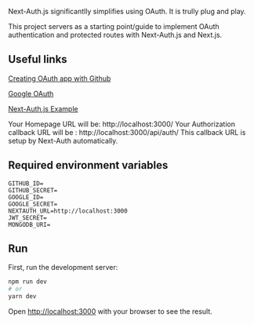 Next-Auth.js significantlly simplifies using OAuth. It is trully plug and play.

This project servers as a starting point/guide to implement OAuth authentication and protected routes with Next-Auth.js and Next.js.  

## Useful links

[Creating OAuth app with Github](https://docs.github.com/en/developers/apps/creating-an-oauth-app)

[Google OAuth](https://developers.google.com/identity/protocols/oauth2)

[Next-Auth.js Example](https://next-auth.js.org/getting-started/example)

Your Homepage URL will be: http://localhost:3000/
Your Authorization callback URL will be : http://localhost:3000/api/auth/
This callback URL is setup by Next-Auth automatically.

## Required environment variables

```
GITHUB_ID=
GITHUB_SECRET=
GOOGLE_ID=
GOOGLE_SECRET=
NEXTAUTH_URL=http://localhost:3000
JWT_SECRET=
MONGODB_URI=
```

## Run

First, run the development server:

```bash
npm run dev
# or
yarn dev
```

Open [http://localhost:3000](http://localhost:3000) with your browser to see the result.
